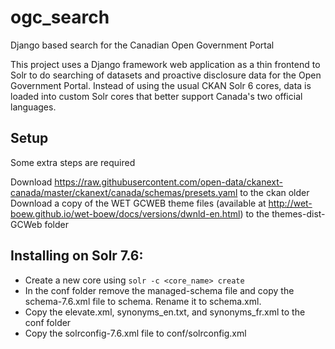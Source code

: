 # ogc_search
Django based search for the Canadian Open Government Portal 

This project uses a Django framework web application as a thin frontend to Solr to do searching of datasets and 
proactive disclosure data for the Open Government Portal. Instead of using the usual CKAN Solr 6 cores, data is 
loaded into custom Solr cores that better support Canada's two official languages.

## Setup

Some extra steps are required

Download https://raw.githubusercontent.com/open-data/ckanext-canada/master/ckanext/canada/schemas/presets.yaml
to the ckan older 
Download a copy of the WET GCWEB theme files (available at 
http://wet-boew.github.io/wet-boew/docs/versions/dwnld-en.html) to the themes-dist-GCWeb folder

## Installing on Solr 7.6:
- Create a new core using `solr -c <core_name> create`
- In the conf folder remove the managed-schema file and copy the schema-7.6.xml file to schema. Rename it to schema.xml.
- Copy the elevate.xml, synonyms_en.txt, and synonyms_fr.xml to the conf folder 
- Copy the solrconfig-7.6.xml file to conf/solrconfig.xml
